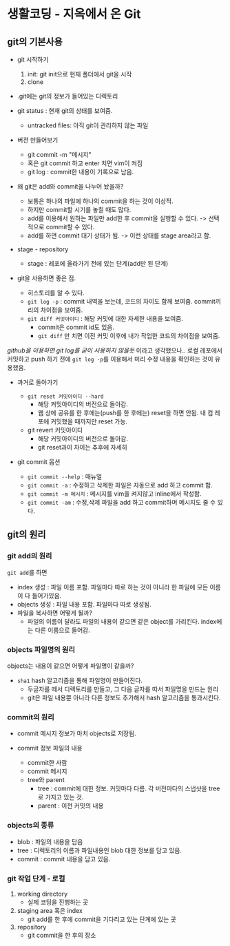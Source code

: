# 생활코딩 - 지옥에서 온 Git

## git의 기본사용
* git 시작하기
	1. init: git init으로 현재 폴더에서 git을 시작
	2. clone

* .git에는 git의 정보가 들어있는 디렉토리

* git status : 현재 git의 상태를 보여줌.
	- untracked files: 아직 git이 관리하지 않는 파일

* 버전 만들어보기
	- git commit -m "메시지"
	- 혹은 git commit 하고 enter 치면 vim이 켜짐
	- git log : commit한 내용이 기록으로 남음.

* 왜 git은 add와 commit을 나누어 놨을까?
	- 보통은 하나의 파일에 하나의 commit을 하는 것이 이상적.
	- 하지만 commit할 시기를 놓칠 때도 많다.
	- add를 이용해서 원하는 파일만 add한 후 commit을 실행할 수 있다. -> 선택적으로 commit할 수 있다.
	- add를 하면 commit 대기 상태가 됨. -> 이런 상태를 stage area라고 함.

* stage - repository
	- stage : 레포에 올라가기 전에 있는 단계(add만 된 단계)

* git을 사용하면 좋은 점.
	- 히스토리를 알 수 있다.
	- `git log -p` : commit 내역을 보는데, 코드의 차이도 함께 보여줌. commit끼리의 차이점을 보여줌.
	- `git diff 커밋아이디` : 해당 커밋에 대한 자세한 내용을 보여줌.
		- commit은 commit id도 있음.
		- `git diff` 만 치면 이전 커밋 이후에 내가 작업한 코드의 차이점을 보여줌.

*github을 이용하면 git log를 굳이 사용하지 않을듯*
이라고 생각했으나.. 로컬 레포에서 커밋하고 push 하기 전에 `git log -p`를 이용해서 미리 수정 내용을 확인하는 것이 유용했음.

* 과거로 돌아가기
	- `git reset 커밋아이디 --hard`
		- 해당 커밋아이디의 버전으로 돌아감.
		- 웹 상에 공유를 한 후에는(push를 한 후에는) reset을 하면 안됨. 내 컴 레포에 커밋했을 때까지만 reset 가능.
	- git revert 커밋아이디
		- 해당 커밋아이디의 버전으로 돌아감.
		- git reset과이 차이는 추후에 자세히

* git commit 옵션
	- `git commit --help` : 매뉴얼
	- `git commit -a` : 수정하고 삭제한 파일은 자동으로 add 하고 commit 함.
	- `git commit -m 메시지` : 메시지를 vim을 켜지않고 inline에서 작성함.
	- `git commit -am` : 수정,삭제 파일을 add 하고 commit하며 메시지도 줄 수 있다.

## git의 원리

### git add의 원리

`git add`를 하면
- index 생성 : 파일 이름 포함. 파일마다 따로 하는 것이 아니라 한 파일에 모든 이름이 다 들어가있음.
- objects 생성 : 파일 내용 포함. 파일마다 따로 생성됨.
- 파일을 복사하면 어떻게 될까?
 	- 파일의 이름이 달라도 파일의 내용이 같으면 같은 object를 가리킨다. index에는 다른 이름으로 들어감.

### objects 파일명의 원리

objects는 내용이 같으면 어떻게 파일명이 같을까?

- `sha1` hash 알고리즘을 통해 파일명이 만들어진다.
	- 두글자를 떼서 디렉토리를 만들고, 그 다음 글자를 따서 파일명을 만드는 원리
	- git은 파일 내용뿐 아니라 다른 정보도 추가해서 hash 알고리즘을 통과시킨다.

### commit의 원리

- commit 메시지 정보가 마치 objects로 저장됨.

- commit 정보 파일의 내용
	- commit한 사람
	- commit 메시지
	- tree와 parent
		- tree : commit에 대한 정보. 커밋마다 다름. 각 버전마다의 스냅샷을 tree로 가지고 있는 것.
		- parent : 이전 커밋의 내용

### objects의 종류

- blob : 파일의 내용을 담음
- tree : 디렉토리의 이름과 파일내용인 blob 대한 정보를 담고 있음.
- commit : commit 내용을 담고 있음.

### git 작업 단계 - 로컬

1. working directory
	- 실제 코딩을 진행하는 곳
2. staging area 혹은 index
	- git add를 한 후에 commit을 기다리고 있는 단계에 있는 곳
3. repository
	- git commit을 한 후의 장소
